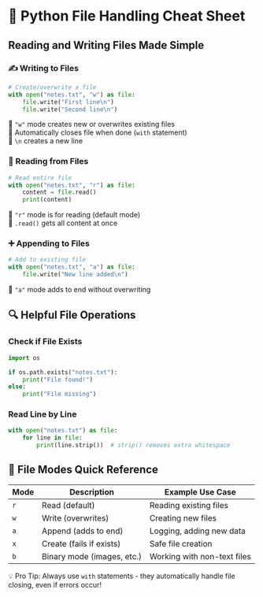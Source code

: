 # 📂 Python File Handling Cheat Sheet

## Reading and Writing Files Made Simple

### ✍️ Writing to Files
```python
# Create/overwrite a file
with open("notes.txt", "w") as file:
    file.write("First line\n")
    file.write("Second line\n")
```
🔹 `"w"` mode creates new or overwrites existing files  
🔹 Automatically closes file when done (`with` statement)  
🔹 `\n` creates a new line

### 📖 Reading from Files
```python
# Read entire file
with open("notes.txt", "r") as file:
    content = file.read()
    print(content)
```
🔹 `"r"` mode is for reading (default mode)  
🔹 `.read()` gets all content at once

### ➕ Appending to Files
```python
# Add to existing file
with open("notes.txt", "a") as file:
    file.write("New line added\n")
```
🔹 `"a"` mode adds to end without overwriting

## 🔍 Helpful File Operations

### Check if File Exists
```python
import os

if os.path.exists("notes.txt"):
    print("File found!")
else:
    print("File missing")
```

### Read Line by Line
```python
with open("notes.txt") as file:
    for line in file:
        print(line.strip())  # strip() removes extra whitespace
```

## 📌 File Modes Quick Reference

| Mode | Description                     | Example Use Case             |
|------|---------------------------------|------------------------------|
| `r`  | Read (default)                 | Reading existing files       |
| `w`  | Write (overwrites)             | Creating new files           |
| `a`  | Append (adds to end)           | Logging, adding new data     |
| `x`  | Create (fails if exists)       | Safe file creation           |
| `b`  | Binary mode (images, etc.)     | Working with non-text files  |

💡 Pro Tip: Always use `with` statements - they automatically handle file closing, even if errors occur!
